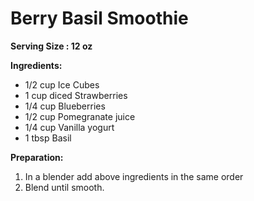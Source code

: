 # Berry Basil Smoothie 
**Serving Size : 12 oz**

**Ingredients:**
- 1/2 cup Ice Cubes
- 1 cup diced Strawberries
- 1/4 cup Blueberries
- 1/2 cup Pomegranate juice
- 1/4 cup Vanilla yogurt
- 1 tbsp Basil


**Preparation:**
1. In a blender add above ingredients in the same order
2. Blend until smooth. 